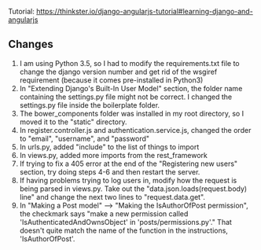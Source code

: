 Tutorial: https://thinkster.io/django-angularjs-tutorial#learning-django-and-angularjs

## Changes
1. I am using Python 3.5, so I had to modify the requirements.txt file to change the django version number and get rid of the wsgiref requirement (because it comes pre-installed in Python3)
2. In "Extending Django's Built-In User Model" section, the folder name containing the settings.py file might not be correct. I changed the settings.py file inside the boilerplate folder.
3. The bower_components folder was installed in my root directory, so I moved it to the "static" directory.
4. In register.controller.js and authentication.service.js, changed the order to "email", "username", and "password"
5. In urls.py, added "include" to the list of things to import
6. In views.py, added more imports from the rest_framework
7. If trying to fix a 405 error at the end of the "Registering new users" section, try doing steps 4-6 and then restart the server.
8. If having problems trying to log users in, modify how the request is being parsed in views.py. Take out the "data.json.loads(request.body) line" and change the next two lines to "request.data.get".
9. In "Making a Post model" --> "Making the IsAuthorOfPost permission", the checkmark says "make a new permission called 'IsAuthenticatedAndOwnsObject' in 'posts/permissions.py'." That doesn't quite match the name of the function in the instructions, 'IsAuthorOfPost'.